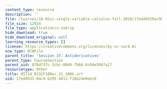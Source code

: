 ```yaml
---
content_type: resource
description: ''
file: /courses/18-01sc-single-variable-calculus-fall-2010/1fed49320ac9b2954811f18a24e0eec6_MIT18_01SCF10Rec_31_300k.srt
file_size: 12924
file_type: application/x-subrip
hide_download: true
hide_download_original: null
learning_resource_types: []
license: https://creativecommons.org/licenses/by-nc-sa/4.0/
ocw_type: OCWFile
parent_title: 'Session 37: Antiderivatives'
parent_type: CourseSection
parent_uid: 876df37c-3cbc-00d4-7b66-6c04e5047a17
resourcetype: Other
title: MIT18_01SCF10Rec_31_300k.srt
uid: 1fed4932-0ac9-b295-4811-f18a24e0eec6
---
```


